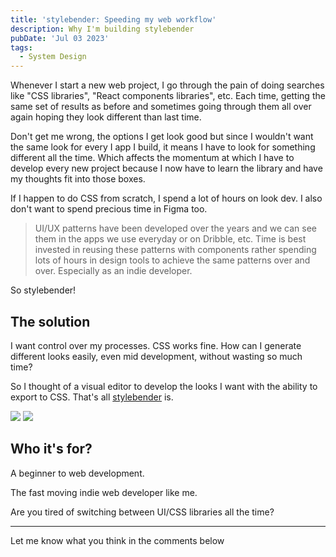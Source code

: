 ```yaml
---
title: 'stylebender: Speeding my web workflow'
description: Why I'm building stylebender
pubDate: 'Jul 03 2023'
tags:
  - System Design
---
```


Whenever I start a new web project, I go through the pain of doing searches like "CSS libraries", "React components libraries", etc. Each time, getting the same set of results as before and sometimes going through them all over again hoping they look different than last time.

Don't get me wrong, the options I get look good but since I wouldn't want the same look for every I app I build, it means I have to look for something different all the time. Which affects the momentum at which I have to develop every new project because I now have to learn the library and have my thoughts fit into those boxes.

If I happen to do CSS from scratch, I spend a lot of hours on look dev. I also don't want to spend precious time in Figma too.

> UI/UX patterns have been developed over the years and we can see them in the apps we use everyday or on Dribble, etc. Time is best invested in reusing these patterns with components rather spending lots of hours in design tools to achieve the same patterns over and over. Especially as an indie developer.

So stylebender!

## The solution

I want control over my processes. CSS works fine. How can I generate different looks easily, even mid development, without wasting so much time?

So I thought of a visual editor to develop the looks I want with the ability to export to CSS. That's all [stylebender](https://stylebender.vercel.app) is.

<div class="scheme-img">
  <img src="/screenshot-light.png" >
  <img src="/screenshot.png">
</div>

## Who it's for?

A beginner to web development.

The fast moving indie web developer like me.

Are you tired of switching between UI/CSS libraries all the time?

---

Let me know what you think in the comments below
